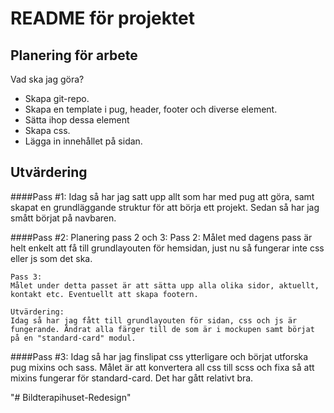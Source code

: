 # README för projektet

## Planering för arbete

Vad ska jag göra?
* Skapa git-repo.
* Skapa en template i pug, header, footer och diverse element.
* Sätta ihop dessa element
* Skapa css.
* Lägga in innehållet på sidan.

## Utvärdering
####Pass #1:
Idag så har jag satt upp allt som har med pug att göra, samt skapat en grundläggande struktur för att börja ett projekt. Sedan så har jag smått börjat på navbaren.

####Pass #2:
Planering pass 2 och 3:
    Pass 2:
    Målet med dagens pass är helt enkelt att få till grundlayouten för hemsidan, just nu så fungerar inte css eller js som det ska.

    Pass 3:
    Målet under detta passet är att sätta upp alla olika sidor, aktuellt, kontakt etc. Eventuellt att skapa footern.

    Utvärdering:
    Idag så har jag fått till grundlayouten för sidan, css och js är fungerande. Ändrat alla färger till de som är i mockupen samt börjat på en "standard-card" modul.
####Pass #3:
Idag så har jag finslipat css ytterligare och börjat utforska pug mixins och sass. Målet är att konvertera all css till scss och fixa så att mixins fungerar för standard-card. Det har gått relativt bra.


"# Bildterapihuset-Redesign" 
